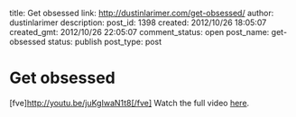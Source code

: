 title: Get obsessed
link: http://dustinlarimer.com/get-obsessed/
author: dustinlarimer
description: 
post_id: 1398
created: 2012/10/26 18:05:07
created_gmt: 2012/10/26 22:05:07
comment_status: open
post_name: get-obsessed
status: publish
post_type: post

# Get obsessed

[fve]http://youtu.be/juKgIwaN1t8[/fve] Watch the full video [here](http://www.reelhouse.org/mos/urbanoutlaw/urbanoutlaw).